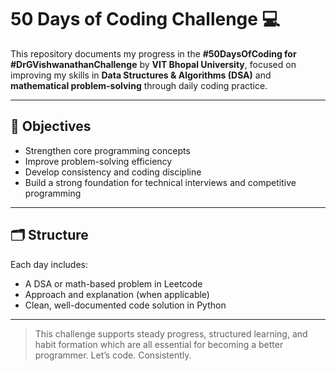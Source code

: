 # 50 Days of Coding Challenge 💻

This repository documents my progress in the **#50DaysOfCoding for #DrGVishwanathanChallenge**  by **VIT Bhopal University**, focused on improving my skills in **Data Structures & Algorithms (DSA)** and **mathematical problem-solving** through daily coding practice.

---

## 📌 Objectives

- Strengthen core programming concepts  
- Improve problem-solving efficiency  
- Develop consistency and coding discipline  
- Build a strong foundation for technical interviews and competitive programming

---

## 🗂️ Structure
Each day includes:

- A DSA or math-based problem in Leetcode 
- Approach and explanation (when applicable)  
- Clean, well-documented code solution in Python


---

> This challenge supports steady progress, structured learning, and habit formation which are all essential for becoming a better programmer.
> Let’s code. Consistently.


